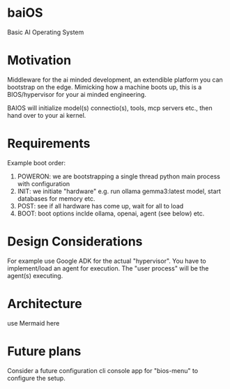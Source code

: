 # baiOS
Basic AI Operating System

# Motivation
Middleware for the ai minded development, an extendible platform you can bootstrap on the edge.
Mimicking how a machine boots up, this is a BIOS/hypervisor for your ai minded engineering.

BAIOS will initialize model(s) connectio(s), tools, mcp servers etc., then hand over to your ai kernel. 

# Requirements

Example boot order:
1. POWERON: we are bootstrapping a single thread python main process with configuration
1. INIT: we initiate "hardware" e.g. run ollama gemma3:latest model, start databases for memory etc.
1. POST: see if all hardware has come up, wait for all to load
1. BOOT: boot options inclde ollama, openai, agent (see below) etc.

# Design Considerations
For example use Google ADK for the actual "hypervisor". You have to implement/load an agent for execution.
The "user process" will be the agent(s) executing.

# Architecture
use Mermaid here

# Future plans
Consider a future configuration cli console app for "bios-menu" to configure the setup.
